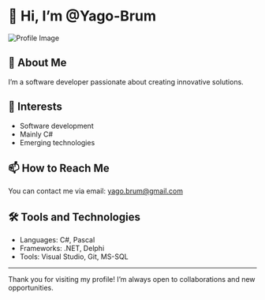 # 👋 Hi, I’m @Yago-Brum

![Profile Image](https://avatars.githubusercontent.com/u/152230184?s=400&u=c06d7a0444ff18178fe1a7255696dab832ee2918&v=4) <!-- Replace with your profile image link -->

## 🌟 About Me

I’m a software developer passionate about creating innovative solutions.

## 👀 Interests

- Software development
- Mainly C#
- Emerging technologies

## 📫 How to Reach Me

You can contact me via email: [yago.brum@gmail.com](mailto:yago.brum@gmail.com)



## 🛠️ Tools and Technologies

- Languages: C#, Pascal
- Frameworks: .NET, Delphi
- Tools: Visual Studio, Git, MS-SQL

---

Thank you for visiting my profile! I’m always open to collaborations and new opportunities.
